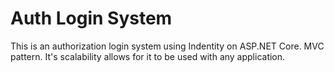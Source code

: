 # Auth Login System
This is an authorization login system using Indentity on ASP.NET Core. MVC pattern. It's scalability allows for it to be used with any application.
